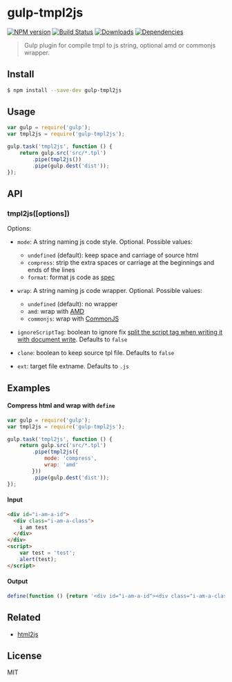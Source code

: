 # gulp-tmpl2js 

[![NPM version][npm-image]][npm-url]
[![Build Status][travis-image]][travis-url]
[![Downloads][downloads-image]][npm-url]
[![Dependencies][dep-image]][dep-url]

[downloads-image]: http://img.shields.io/npm/dm/gulp-tmpl2js.svg
[npm-url]: https://npmjs.org/package/gulp-tmpl2js
[npm-image]: http://img.shields.io/npm/v/gulp-tmpl2js.svg

[travis-url]: https://travis-ci.org/junmer/gulp-tmpl2js
[travis-image]: http://img.shields.io/travis/junmer/gulp-tmpl2js.svg

[dep-url]: https://david-dm.org/junmer/gulp-tmpl2js
[dep-image]: http://img.shields.io/david/junmer/gulp-tmpl2js.svg


> Gulp plugin for compile tmpl to js string, optional amd or commonjs wrapper.

## Install

```sh
$ npm install --save-dev gulp-tmpl2js
```

## Usage

```js
var gulp = require('gulp');
var tmpl2js = require('gulp-tmpl2js');

gulp.task('tmpl2js', function () {
    return gulp.src('src/*.tpl')
        .pipe(tmpl2js())
        .pipe(gulp.dest('dist'));
});
```


## API

### tmpl2js([options])

Options:

* `mode`: A string naming js code style. Optional. Possible values:
    * `undefined` (default): keep space and carriage of source html
    * `compress`: strip the extra spaces or carriage at the beginnings and ends of the lines
    * `format`: format js code as [spec](https://github.com/ecomfe/spec/blob/master/javascript-style-guide.md#%E5%BB%BA%E8%AE%AE-%E4%BD%BF%E7%94%A8-%E6%95%B0%E7%BB%84-%E6%88%96--%E6%8B%BC%E6%8E%A5%E5%AD%97%E7%AC%A6%E4%B8%B2)

* `wrap`: A string naming js code wrapper. Optional. Possible values:
    * `undefined` (default): no wrapper
    * `amd`: wrap with [AMD](https://github.com/amdjs/amdjs-api/wiki/AMD)
    * `commonjs`: wrap with [CommonJS](http://www.commonjs.org/)

* `ignoreScriptTag`: boolean to ignore fix [split the script tag when writing it with document write](http://stackoverflow.com/questions/236073/why-split-the-script-tag-when-writing-it-with-document-write). Defaults to `false`

* `clone`: boolean to keep source tpl file. Defaults to `false`

* `ext`: target file extname. Defaults to `.js`


## Examples

#### Compress html and wrap with `define`

```js
var gulp = require('gulp');
var tmpl2js = require('gulp-tmpl2js');

gulp.task('tmpl2js', function () {
    return gulp.src('src/*.tpl')
        .pipe(tmpl2js({
            mode: 'compress',
            wrap: 'amd'
        }))
        .pipe(gulp.dest('dist'));
});
```

#### Input

```html
<div id="i-am-a-id">
  <div class="i-am-a-class">
    i am test
  </div>
</div>
<script>
    var test = 'test';
    alert(test);
</script>
```

#### Output

```js
define(function () {return '<div id="i-am-a-id"><div class="i-am-a-class">i am test</div></div><script>var test = \'test\';alert(test);</'+'script>';});
```


## Related

- [html2js](https://github.com/junmer/html2js)

## License

MIT
